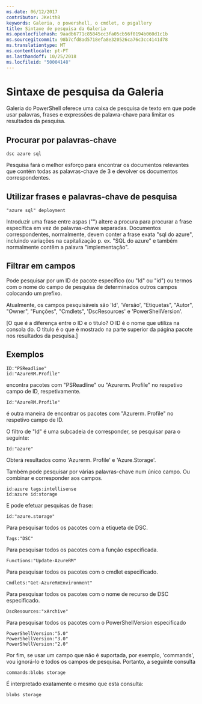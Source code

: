 ```yaml
---
ms.date: 06/12/2017
contributor: JKeithB
keywords: Galeria, o powershell, o cmdlet, o psgallery
title: Sintaxe de pesquisa da Galeria
ms.openlocfilehash: 9aadb6771c85845cc3fa05cb56f0194b060d1c1b
ms.sourcegitcommit: 98b7cfd8ad5718efa8e320526ca76c3cc4141d78
ms.translationtype: MT
ms.contentlocale: pt-PT
ms.lasthandoff: 10/25/2018
ms.locfileid: "50004148"
---
```

# <a name="gallery-search-syntax"></a>Sintaxe de pesquisa da Galeria

Galeria do PowerShell oferece uma caixa de pesquisa de texto em que pode usar palavras, frases e expressões de palavra-chave para limitar os resultados da pesquisa.

## <a name="search-by-keywords"></a>Procurar por palavras-chave

    dsc azure sql

Pesquisa fará o melhor esforço para encontrar os documentos relevantes que contém todas as palavras-chave de 3 e devolver os documentos correspondentes.

## <a name="search-using-phrases-and-keywords"></a>Utilizar frases e palavras-chave de pesquisa

    "azure sql" deployment

Introduzir uma frase entre aspas ("") altere a procura para procurar a frase específica em vez de palavras-chave separadas.
Documentos correspondentes, normalmente, devem conter a frase exata "sql do azure", incluindo variações na capitalização p. ex. "SQL do azure" e também normalmente contêm a palavra "implementação".

## <a name="filtering-on-fields"></a>Filtrar em campos

Pode pesquisar por um ID de pacote específico (ou "Id" ou "id") ou termos com o nome do campo de pesquisa de determinados outros campos colocando um prefixo.

Atualmente, os campos pesquisáveis são 'Id', 'Versão', "Etiquetas", "Autor", "Owner", "Funções", "Cmdlets", 'DscResources' e 'PowerShellVersion'.

[O que é a diferença entre o ID e o título? O ID é o nome que utiliza na consola do. O título é o que é mostrado na parte superior da página pacote nos resultados da pesquisa.]

## <a name="examples"></a>Exemplos

    ID:"PSReadline"
    id:"AzureRM.Profile"

encontra pacotes com "PSReadline" ou "Azurerm. Profile" no respetivo campo de ID, respetivamente.

    Id:"AzureRM.Profile"

é outra maneira de encontrar os pacotes com "Azurerm. Profile" no respetivo campo de ID.

O filtro de "Id" é uma subcadeia de corresponder, se pesquisar para o seguinte:

    Id:"azure"

Obterá resultados como 'Azurerm. Profile' e 'Azure.Storage'.

Também pode pesquisar por várias palavras-chave num único campo. Ou combinar e corresponder aos campos.

    id:azure tags:intellisense
    id:azure id:storage

E pode efetuar pesquisas de frase:

    id:"azure.storage"


Para pesquisar todos os pacotes com a etiqueta de DSC.

    Tags:"DSC"

Para pesquisar todos os pacotes com a função especificada.

    Functions:"Update-AzureRM"

Para pesquisar todos os pacotes com o cmdlet especificado.

    Cmdlets:"Get-AzureRmEnvironment"

Para pesquisar todos os pacotes com o nome de recurso de DSC especificado.

    DscResources:"xArchive"

Para pesquisar todos os pacotes com o PowerShellVersion especificado

    PowerShellVersion:"5.0"
    PowerShellVersion:"3.0"
    PowerShellVersion:"2.0"


Por fim, se usar um campo que não é suportada, por exemplo, 'commands', vou ignorá-lo e todos os campos de pesquisa. Portanto, a seguinte consulta

    commands:blobs storage

É interpretado exatamente o mesmo que esta consulta:

    blobs storage
